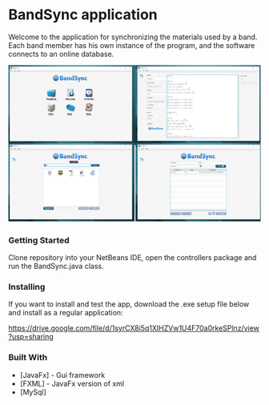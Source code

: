# BandSync application

Welcome to the application for synchronizing the materials used by a band. Each band member has his own instance of the program, and the software connects to an online database.

![alt text](https://raw.githubusercontent.com/balsaBane/JavaFx-BandSync-Application/master/src/img/screenshot.png)

### Getting Started

Clone repository into your NetBeans IDE, open the controllers package and run the BandSync.java class.

### Installing

If you want to install and test the app, download the .exe setup file below and install as a regular application:

https://drive.google.com/file/d/1syrCX8i5q1XIHZVw1U4F70a0rkeSPlnz/view?usp=sharing

### Built With

* [JavaFx] - Gui framework
* [FXML]    - JavaFx version of xml
* [MySql]
